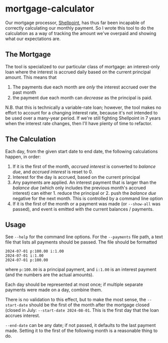 # mortgage-calculator

Our mortgage processor, [Shellpoint](https://www.shellpointmtg.com/), has thus
far been incapable of correctly calculating our monthly payment. So I wrote this
tool to do the calculation as a way of tracking the amount we've overpaid and
showing what our expectations are.

## The Mortgage

The tool is specialized to our particular class of mortgage: an interest-only
loan where the interest is accrued daily based on the current principal amount.
This means that
1. The payments due each month are _only_ the interest accrued over the past
   month
2. the payment due each month can _decrease_ as the principal is paid.

N.B. that this is technically a variable-rate loan; however, the tool makes no
effort to account for a changing interest rate, because it's not intended to be
used over a many-year period. If we're still fighting Shellpoint in 7 years when
the interest rate changes, then I'll have plenty of time to refactor.

## The Calculation

Each day, from the given start date to end date, the following calculations
happen, in order:
1. If it is the first of the month, *accrued interest* is converted to *balance
   due*, and *accrued interest* is reset to 0.
2. Interest for the day is accrued, based on the current principal
3. Any payments are applied. An interest payment that is larger than the
   *balance due* (which only includes the previous month's accrued interest) can
   either 1. reduce the principal or 2. push the *balance due* negative for the
   next month. This is controlled by a command line option
4. If it is the first of the month or a payment was made (or `--show-all` was
   passed), and event is emitted with the current balances / payments.

## Usage

See `--help` for the command line options. For the `--payments` file path, a
text file that lists all payments should be passed. The file should be formatted

```
2024-07-01 p:100.00 i:1.00
2024-07-01 i:1.00
2024-07-01 p:100.00
```

where `p:100.00` is a principal payment, and `i:1.00` is an interest payment
(and the numbers are the actual amounts).

Each day should be represented at most once; if multiple separate payments were
made on a day, combine them.

There is no validation to this effect, but to make the most sense, the
`--start-date` should be the first of the month after the mortgage closed
(closed in July: `--start-date 2024-08-01`. This is the first day that the loan
accrues interest.

`--end-date` can be any date; if not passed, it defaults to the last payment
made. Setting it to the first of the following month is a reasonable thing to
do.
